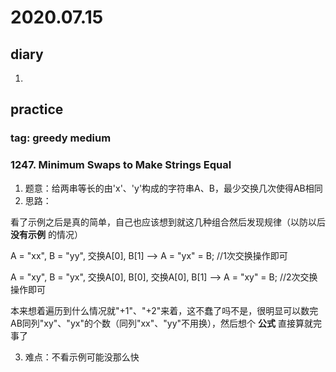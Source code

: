 # 2020.07.15
## diary
1. 
## practice
### tag: greedy medium
### 1247. Minimum Swaps to Make Strings Equal
1. 题意：给两串等长的由'x'、'y'构成的字符串A、B，最少交换几次使得AB相同
2. 思路：

看了示例之后是真的简单，自己也应该想到就这几种组合然后发现规律（以防以后 __没有示例__ 的情况）

A = "xx", B = "yy", 交换A[0], B[1]  --> A = "yx" = B;  //1次交换操作即可

A = "xy", B = "yx", 交换A[0], B[0], 交换A[0], B[1]  --> A = "xy" = B;  //2次交换操作即可

本来想着遍历到什么情况就"+1"、"+2"来着，这不蠢了吗不是，很明显可以数完AB同列"xy"、"yx"的个数（同列"xx"、"yy"不用换），然后想个 __公式__ 直接算就完事了

3. 难点：不看示例可能没那么快
